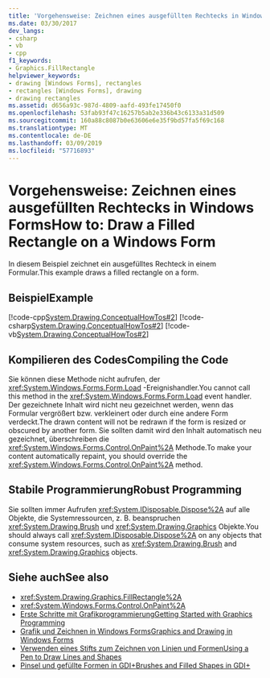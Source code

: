 ```yaml
---
title: 'Vorgehensweise: Zeichnen eines ausgefüllten Rechtecks in Windows Forms'
ms.date: 03/30/2017
dev_langs:
- csharp
- vb
- cpp
f1_keywords:
- Graphics.FillRectangle
helpviewer_keywords:
- drawing [Windows Forms], rectangles
- rectangles [Windows Forms], drawing
- drawing rectangles
ms.assetid: d656a93c-987d-4809-aafd-493fe17450f0
ms.openlocfilehash: 53fab93f47c16257b5ab2e336b43c6133a31d509
ms.sourcegitcommit: 160a88c8087b0e63606e6e35f9bd57fa5f69c168
ms.translationtype: MT
ms.contentlocale: de-DE
ms.lasthandoff: 03/09/2019
ms.locfileid: "57716893"
---
```

# <a name="how-to-draw-a-filled-rectangle-on-a-windows-form"></a><span data-ttu-id="2a390-102">Vorgehensweise: Zeichnen eines ausgefüllten Rechtecks in Windows Forms</span><span class="sxs-lookup"><span data-stu-id="2a390-102">How to: Draw a Filled Rectangle on a Windows Form</span></span>
<span data-ttu-id="2a390-103">In diesem Beispiel zeichnet ein ausgefülltes Rechteck in einem Formular.</span><span class="sxs-lookup"><span data-stu-id="2a390-103">This example draws a filled rectangle on a form.</span></span>  
  
## <a name="example"></a><span data-ttu-id="2a390-104">Beispiel</span><span class="sxs-lookup"><span data-stu-id="2a390-104">Example</span></span>  
 [!code-cpp[System.Drawing.ConceptualHowTos#2](~/samples/snippets/cpp/VS_Snippets_Winforms/System.Drawing.ConceptualHowTos/cpp/form1.cpp#2)]
 [!code-csharp[System.Drawing.ConceptualHowTos#2](~/samples/snippets/csharp/VS_Snippets_Winforms/System.Drawing.ConceptualHowTos/CS/form1.cs#2)]
 [!code-vb[System.Drawing.ConceptualHowTos#2](~/samples/snippets/visualbasic/VS_Snippets_Winforms/System.Drawing.ConceptualHowTos/VB/form1.vb#2)]  
  
## <a name="compiling-the-code"></a><span data-ttu-id="2a390-105">Kompilieren des Codes</span><span class="sxs-lookup"><span data-stu-id="2a390-105">Compiling the Code</span></span>  
 <span data-ttu-id="2a390-106">Sie können diese Methode nicht aufrufen, der <xref:System.Windows.Forms.Form.Load> -Ereignishandler.</span><span class="sxs-lookup"><span data-stu-id="2a390-106">You cannot call this method in the <xref:System.Windows.Forms.Form.Load> event handler.</span></span> <span data-ttu-id="2a390-107">Der gezeichnete Inhalt wird nicht neu gezeichnet werden, wenn das Formular vergrößert bzw. verkleinert oder durch eine andere Form verdeckt.</span><span class="sxs-lookup"><span data-stu-id="2a390-107">The drawn content will not be redrawn if the form is resized or obscured by another form.</span></span> <span data-ttu-id="2a390-108">Sie sollten damit wird den Inhalt automatisch neu gezeichnet, überschreiben die <xref:System.Windows.Forms.Control.OnPaint%2A> Methode.</span><span class="sxs-lookup"><span data-stu-id="2a390-108">To make your content automatically repaint, you should override the <xref:System.Windows.Forms.Control.OnPaint%2A> method.</span></span>  
  
## <a name="robust-programming"></a><span data-ttu-id="2a390-109">Stabile Programmierung</span><span class="sxs-lookup"><span data-stu-id="2a390-109">Robust Programming</span></span>  
 <span data-ttu-id="2a390-110">Sie sollten immer Aufrufen <xref:System.IDisposable.Dispose%2A> auf alle Objekte, die Systemressourcen, z. B. beanspruchen <xref:System.Drawing.Brush> und <xref:System.Drawing.Graphics> Objekte.</span><span class="sxs-lookup"><span data-stu-id="2a390-110">You should always call <xref:System.IDisposable.Dispose%2A> on any objects that consume system resources, such as <xref:System.Drawing.Brush> and <xref:System.Drawing.Graphics> objects.</span></span>  
  
## <a name="see-also"></a><span data-ttu-id="2a390-111">Siehe auch</span><span class="sxs-lookup"><span data-stu-id="2a390-111">See also</span></span>
- <xref:System.Drawing.Graphics.FillRectangle%2A>
- <xref:System.Windows.Forms.Control.OnPaint%2A>
- [<span data-ttu-id="2a390-112">Erste Schritte mit Grafikprogrammierung</span><span class="sxs-lookup"><span data-stu-id="2a390-112">Getting Started with Graphics Programming</span></span>](getting-started-with-graphics-programming.md)
- [<span data-ttu-id="2a390-113">Grafik und Zeichnen in Windows Forms</span><span class="sxs-lookup"><span data-stu-id="2a390-113">Graphics and Drawing in Windows Forms</span></span>](graphics-and-drawing-in-windows-forms.md)
- [<span data-ttu-id="2a390-114">Verwenden eines Stifts zum Zeichnen von Linien und Formen</span><span class="sxs-lookup"><span data-stu-id="2a390-114">Using a Pen to Draw Lines and Shapes</span></span>](using-a-pen-to-draw-lines-and-shapes.md)
- [<span data-ttu-id="2a390-115">Pinsel und gefüllte Formen in GDI+</span><span class="sxs-lookup"><span data-stu-id="2a390-115">Brushes and Filled Shapes in GDI+</span></span>](brushes-and-filled-shapes-in-gdi.md)

